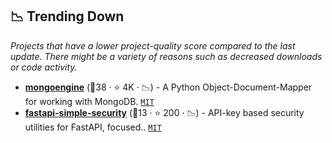 ## 📉 Trending Down

_Projects that have a lower project-quality score compared to the last update. There might be a variety of reasons such as decreased downloads or code activity._

- <b><a href="https://github.com/MongoEngine/mongoengine">mongoengine</a></b> (🥇38 ·  ⭐ 4K · 📉) - A Python Object-Document-Mapper for working with MongoDB. <code><a href="http://bit.ly/34MBwT8">MIT</a></code>
- <b><a href="https://github.com/mrtolkien/fastapi_simple_security">fastapi-simple-security</a></b> (🥉13 ·  ⭐ 200 · 📉) - API-key based security utilities for FastAPI, focused.. <code><a href="http://bit.ly/34MBwT8">MIT</a></code>

